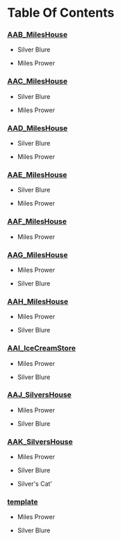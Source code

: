 # Table Of Contents

### [AAB_MilesHouse](https://meowcatheorange.github.io/Dizzy-AU/story/human-readable/AAB_MilesHouse.md)

- Silver Blure

- Miles Prower

### [AAC_MilesHouse](https://meowcatheorange.github.io/Dizzy-AU/story/human-readable/AAC_MilesHouse.md)

- Silver Blure

- Miles Prower

### [AAD_MilesHouse](https://meowcatheorange.github.io/Dizzy-AU/story/human-readable/AAD_MilesHouse.md)

- Silver Blure

- Miles Prower

### [AAE_MilesHouse](https://meowcatheorange.github.io/Dizzy-AU/story/human-readable/AAE_MilesHouse.md)

- Silver Blure

- Miles Prower

### [AAF_MilesHouse](https://meowcatheorange.github.io/Dizzy-AU/story/human-readable/AAF_MilesHouse.md)

- Miles Prower

### [AAG_MilesHouse](https://meowcatheorange.github.io/Dizzy-AU/story/human-readable/AAG_MilesHouse.md)

- Miles Prower

- Silver Blure

### [AAH_MilesHouse](https://meowcatheorange.github.io/Dizzy-AU/story/human-readable/AAH_MilesHouse.md)

- Miles Prower

- Silver Blure

### [AAI_IceCreamStore](https://meowcatheorange.github.io/Dizzy-AU/story/human-readable/AAI_IceCreamStore.md)

- Miles Prower

- Silver Blure

### [AAJ_SilversHouse](https://meowcatheorange.github.io/Dizzy-AU/story/human-readable/AAJ_SilversHouse.md)

- Miles Prower

- Silver Blure

### [AAK_SilversHouse](https://meowcatheorange.github.io/Dizzy-AU/story/human-readable/AAK_SilversHouse.md)

- Miles Prower

- Silver Blure

- Silver's Cat'

### [template](https://meowcatheorange.github.io/Dizzy-AU/story/human-readable/template.md)

- Miles Prower

- Silver Blure

